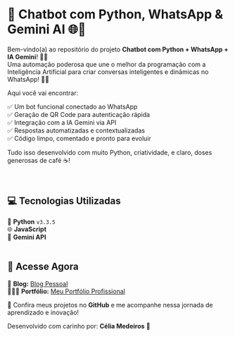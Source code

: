 # 🤖 Chatbot com Python, WhatsApp & Gemini AI 🌐💬

Bem-vindo(a) ao repositório do projeto **Chatbot com Python + WhatsApp + IA Gemini**! 🧠📱  
Uma automação poderosa que une o melhor da programação com a Inteligência Artificial para criar conversas inteligentes e dinâmicas no WhatsApp! 🚀✨

Aqui você vai encontrar:

✅ Um bot funcional conectado ao WhatsApp  
✅ Geração de QR Code para autenticação rápida  
✅ Integração com a IA Gemini via API  
✅ Respostas automatizadas e contextualizadas  
✅ Código limpo, comentado e pronto para evoluir  

Tudo isso desenvolvido com muito Python, criatividade, e claro, doses generosas de café ☕!  
<br><br>

## 💻 Tecnologias Utilizadas

🐍 **Python** `v3.3.5`  
🌐 **JavaScript**  
🧠 **Gemini API**  
<br>

## 🔗 Acesse Agora

📢 **Blog:** [Blog Pessoal](https://tiexperient-blog.netlify.app/)  
👩🏼‍💻 **Portfólio:** [Meu Portfólio Profissional](https://ti-experient.netlify.app/)

📌 Confira meus projetos no **GitHub** e me acompanhe nessa jornada de aprendizado e inovação!  

Desenvolvido com carinho por: **Célia Medeiros** 💛
